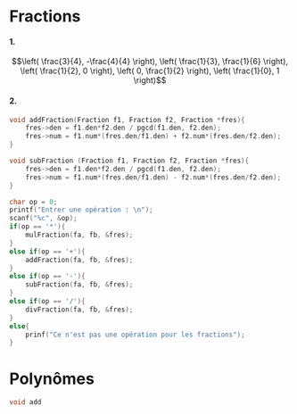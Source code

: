 # Fractions
#### 1.
$$\left( \frac{3}{4}, -\frac{4}{4} \right), \left( \frac{1}{3}, \frac{1}{6} \right), \left( \frac{1}{2}, 0 \right), \left( 0, \frac{1}{2} \right), \left( \frac{1}{0}, 1 \right)$$
#### 2.
```C
void addFraction(Fraction f1, Fraction f2, Fraction *fres){
	fres->den = f1.den*f2.den / pgcd(f1.den, f2.den);
	fres->num = f1.num*(fres.den/f1.den) + f2.num*(fres.den/f2.den);
}
```

```C
void subFraction (Fraction f1, Fraction f2, Fraction *fres){
	fres->den = f1.den*f2.den / pgcd(f1.den, f2.den);
	fres->num = f1.num*(fres.den/f1.den) - f2.num*(fres.den/f2.den);
}
```


```C
char op = 0;
printf("Entrer une opération : \n");
scanf("%c", &op);
if(op == '*'){
	mulFraction(fa, fb, &fres);
}
else if(op == '+'){
	addFraction(fa, fb, &fres);
}
else if(op == '-'){
	subFraction(fa, fb, &fres);
}
else if(op == '/'){
	divFraction(fa, fb, &fres);
}
else{
	prinf("Ce n'est pas une opération pour les fractions");
}
```


# Polynômes
```C
void add
```